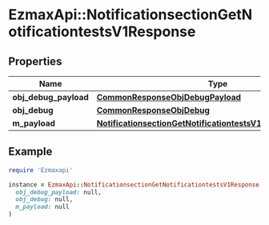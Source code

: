 # EzmaxApi::NotificationsectionGetNotificationtestsV1Response

## Properties

| Name | Type | Description | Notes |
| ---- | ---- | ----------- | ----- |
| **obj_debug_payload** | [**CommonResponseObjDebugPayload**](CommonResponseObjDebugPayload.md) |  |  |
| **obj_debug** | [**CommonResponseObjDebug**](CommonResponseObjDebug.md) |  | [optional] |
| **m_payload** | [**NotificationsectionGetNotificationtestsV1ResponseMPayload**](NotificationsectionGetNotificationtestsV1ResponseMPayload.md) |  |  |

## Example

```ruby
require 'Ezmaxapi'

instance = EzmaxApi::NotificationsectionGetNotificationtestsV1Response.new(
  obj_debug_payload: null,
  obj_debug: null,
  m_payload: null
)
```

